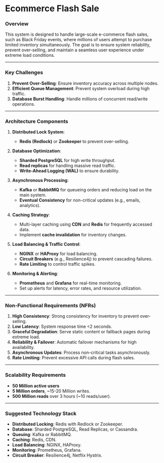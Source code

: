 # Ecommerce Flash Sale

### **Overview**
This system is designed to handle large-scale e-commerce flash sales, such as Black Friday events, where millions of users attempt to purchase limited inventory simultaneously. The goal is to ensure system reliability, prevent over-selling, and maintain a seamless user experience under extreme load conditions.

---

### **Key Challenges**
1. **Prevent Over-Selling**: Ensure inventory accuracy across multiple nodes.
2. **Efficient Queue Management**: Prevent system overload during high traffic.
3. **Database Burst Handling**: Handle millions of concurrent read/write operations.

---

### **Architecture Components**

1. **Distributed Lock System**: 
   - **Redis (Redlock)** or **Zookeeper** to prevent over-selling.
   
2. **Database Optimization**:
   - **Sharded PostgreSQL** for high write throughput.
   - **Read replicas** for handling massive read traffic.
   - **Write-Ahead Logging (WAL)** to ensure durability.

3. **Asynchronous Processing**:
   - **Kafka** or **RabbitMQ** for queueing orders and reducing load on the main system.
   - **Eventual Consistency** for non-critical updates (e.g., emails, analytics).

4. **Caching Strategy**:
   - Multi-layer caching using **CDN** and **Redis** for frequently accessed data.
   - Implement **cache invalidation** for inventory changes.

5. **Load Balancing & Traffic Control**:
   - **NGINX** or **HAProxy** for load balancing.
   - **Circuit Breakers** (e.g., Resilience4j) to prevent cascading failures.
   - **Rate Limiting** to control traffic spikes.

6. **Monitoring & Alerting**:
   - **Prometheus** and **Grafana** for real-time monitoring.
   - Set up alerts for latency, error rates, and resource utilization.

---

### **Non-Functional Requirements (NFRs)**
1. **High Consistency**: Strong consistency for inventory to prevent over-selling.
2. **Low Latency**: System response time <2 seconds.
3. **Graceful Degradation**: Serve static content or fallback pages during extreme load.
4. **Reliability & Failover**: Automatic failover mechanisms for high availability.
5. **Asynchronous Updates**: Process non-critical tasks asynchronously.
6. **Rate Limiting**: Prevent excessive API calls during flash sales.

---

### **Scalability Requirements**
- **50 Million active users**
- **5 Million orders**, ~15-20 Million writes.
- **500 Million reads** over 3 hours (~10 reads/user).

---

### **Suggested Technology Stack**
- **Distributed Locking**: Redis with Redlock or Zookeeper.
- **Database**: Sharded PostgreSQL, Read Replicas, or Cassandra.
- **Queuing**: Kafka or RabbitMQ.
- **Caching**: Redis, CDN.
- **Load Balancing**: NGINX, HAProxy.
- **Monitoring**: Prometheus, Grafana.
- **Circuit Breaker**: Resilience4j, Netflix Hystrix.
